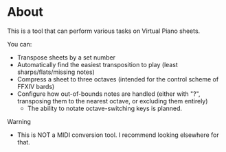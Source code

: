 # About
This is a tool that can perform various tasks on Virtual Piano sheets.

You can:
- Transpose sheets by a set number
- Automatically find the easiest transposition to play (least sharps/flats/missing notes)
- Compress a sheet to three octaves (intended for the control scheme of FFXIV bards)
- Configure how out-of-bounds notes are handled (either with "?", transposing them to the nearest octave, or excluding them entirely)
    - The ability to notate octave-switching keys is planned.

> [!warning]
> - This is NOT a MIDI conversion tool. I recommend looking elsewhere for that.